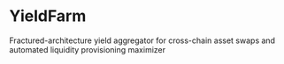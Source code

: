 # YieldFarm
Fractured-architecture yield aggregator for cross-chain asset swaps and automated liquidity provisioning maximizer

